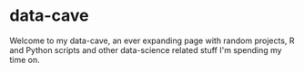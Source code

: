 # data-cave
Welcome to my data-cave, an ever expanding page with random projects, R and Python scripts and other data-science related stuff I'm spending my time on.

